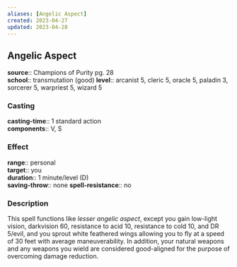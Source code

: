 ```yaml
---
aliases: [Angelic Aspect]
created: 2023-04-27
updated: 2023-04-28
---
```


## Angelic Aspect

**source**:: Champions of Purity pg. 28  
**school**:: transmutation (good)
**level**:: arcanist 5, cleric 5, oracle 5, paladin 3, sorcerer 5, warpriest 5, wizard 5

### Casting

**casting-time**:: 1 standard action  
**components**:: V, S

### Effect

**range**:: personal  
**target**:: you  
**duration**:: 1 minute/level (D)  
**saving-throw**:: none
**spell-resistance**:: no

### Description

This spell functions like *lesser angelic aspect*, except you gain low-light vision, darkvision 60, resistance to acid 10, resistance to cold 10, and DR 5/evil, and you sprout white feathered wings allowing you to fly at a speed of 30 feet with average maneuverability. In addition, your natural weapons and any weapons you wield are considered good-aligned for the purpose of overcoming damage reduction.
